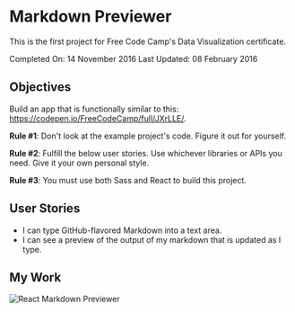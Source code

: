 # Markdown Previewer

This is the first project for Free Code Camp's Data Visualization certificate.

Completed On: 14 November 2016
Last Updated: 08 February 2016

## Objectives

Build an app that is functionally similar to this: https://codepen.io/FreeCodeCamp/full/JXrLLE/.

**Rule #1**: Don't look at the example project's code. Figure it out for yourself.

**Rule #2**: Fulfill the below user stories. Use whichever libraries or APIs you need. Give it your own personal style.

**Rule #3**: You must use both Sass and React to build this project.

## User Stories

- I can type GitHub-flavored Markdown into a text area.
- I can see a preview of the output of my markdown that is updated as I type.

## My Work

![React Markdown Previewer](https://cdn.rawgit.com/ayoisaiah/markdown-previewer/23afabd9/src/images/desktop.png)
